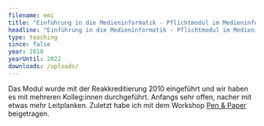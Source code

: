 ```yaml
---
filename: emi
title: "Einführung in die Medieninformatik - Pflichtmodul im Medieninformatik Bachelor"
headline: "Einführung in die Medieninformatik - Pflichtmodul im Medieninformatik Bachelor"
type: teaching
since: false
year: 2010
yearUntil: 2022
downloads: /uploads/
---
```

Das Modul wurde mit der Reakkreditierung 2010 eingeführt und wir haben es mit mehreren Kolleg:innen durchgeführt. Anfangs sehr offen, nacher mit etwas mehr Leitplanken. Zuletzt habe ich mit dem Workshop [Pen & Paper](https://cnoss.github.io/pen-and-paper/) beigetragen. 
